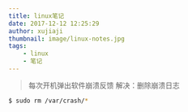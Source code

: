 ```yaml
---
title: linux笔记
date: 2017-12-12 12:25:29
author: xujiaji
thumbnail: image/linux-notes.jpg
tags:
    - linux
    - 笔记
---
```


> 每次开机弹出软件崩溃反馈
> 解决：删除崩溃日志

``` sh
$ sudo rm /var/crash/*
```
